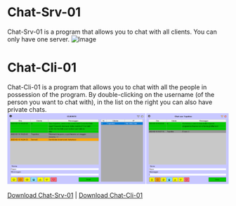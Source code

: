# Chat-Srv-01
Chat-Srv-01 is a program that allows you to chat with all clients.
You can only have one server.
![Image](./Image/Chat-Srv-01-imm "icon")

# Chat-Cli-01
Chat-Cli-01 is a program that allows you to chat with all the people
in possession of the program. By double-clicking on the username
(of the person you want to chat with), in the list on the right
you can also have private chats.
![Image](./Image/Chat-Cli-01-imm1.0.png "icon")


[Download Chat-Srv-01](https://github.com/AbdullahXPlab/POWER-KI-APPS/raw/main/Chat-Cli-Srv-01/Chat-Srv-01.pwk)
|
[Download Chat-Cli-01](https://github.com/AbdullahXPlab/POWER-KI-APPS/raw/main/Chat-Cli-Srv-01/Chat-Cli-01.pwk)
